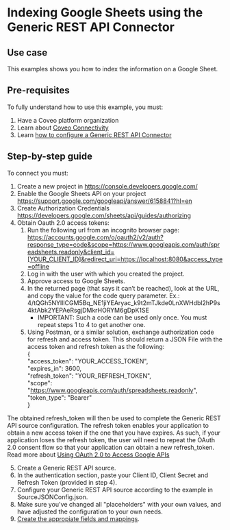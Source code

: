 # Indexing Google Sheets using the Generic REST API Connector

## Use case
This examples shows you how to index the information on a Google Sheet.
## Pre-requisites
To fully understand how to use this example, you must:
1. Have a Coveo platform organization
2. Learn about [Coveo Connectivity](https://docs.coveo.com/en/1702/cloud-v2-administrators/add-or-edit-a-source-using-one-of-the-available-connectors)
3. Learn [how to configure a Generic REST API Connector](https://docs.coveo.com/en/1896/cloud-v2-administrators/add-or-edit-a-generic-rest-api-source)

## Step-by-step guide
To connect you must:

1. Create a new project in https://console.developers.google.com/
2. Enable the Google Sheets API on your project <https://support.google.com/googleapi/answer/6158841?hl=en>
3. Create Authorization Credentials <https://developers.google.com/sheets/api/guides/authorizing>
4. Obtain Oauth 2.0 access tokens:
    1. Run the following url from an incognito browser page: 
    <https://accounts.google.com/o/oauth2/v2/auth?response_type=code&scope=https://www.googleapis.com/auth/spreadsheets.readonly&client_id=[YOUR_CLIENT_ID]&redirect_uri=https://localhost:8080&access_type=offline>
    2. Log in with the user with which you created the project.
    3. Approve access to Google Sheets.
    4. In the returned page (that says it can’t be reached), look at the URL, and copy the value for the code query parameter. Ex.: 4/tQGh5NYllICGM5Bq_NE1jiYEAryac_k9t2mTJkde0LnXWHdbl2hP9s4ktAbk2YEPAeRsgjDMkrHORYM6gDpK1SE 
        * IMPORTANT: Such a code can be used only once. You must repeat steps 1 to 4 to get another one. 
    5. Using Postman, or a similar solution, exchange authorization code for refresh and access token.  This should return a JSON File with the access token and refresh token as the following:  
       {  
        "access_token": "YOUR_ACCESS_TOKEN",  
        "expires_in": 3600,  
        "refresh_token": "YOUR_REFRESH_TOKEN",  
        "scope": "https://www.googleapis.com/auth/spreadsheets.readonly",  
        "token_type": "Bearer"  
        }  

The obtained refresh_token will then be used to complete the Generic REST API source configuration. The refresh token enables your application to obtain a new access token if the one that you have expires. As such, if your application loses the refresh token, the user will need to repeat the OAuth 2.0 consent flow so that your application can obtain a new refresh_token.  
Read more about [Using OAuth 2.0 to Access Google APIs](https://developers.google.com/identity/protocols/oauth2)

5. Create a Generic REST API source.
6. In the authentication section, paste your Client ID, Client Secret and Refresh Token (provided in step 4).
7. Configure your Generic REST API source according to the example in SourceJSONConfig.json.
8. Make sure you've changed all "placeholders" with your own values, and have adjusted the configuration to your own needs.
9. [Create the appropiate fields and mappings](https://docs.coveo.com/en/1896/cloud-v2-administrators/add-or-edit-a-generic-rest-api-source#completion).
